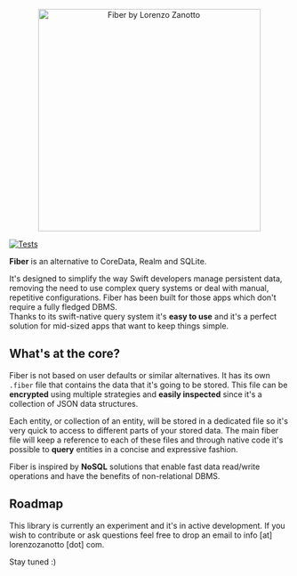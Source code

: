 <p align="center">
  <img src="https://i.imgur.com/Q3CRqid.png" alt="Fiber by Lorenzo Zanotto" height="400" />
</p>

[![Tests](https://github.com/lorenzozanotto/fiber/actions/workflows/tests.yml/badge.svg?branch=main)](https://github.com/lorenzozanotto/fiber/actions/workflows/tests.yml)

**Fiber** is an alternative to CoreData, Realm and SQLite.

It's designed to simplify the way Swift developers manage persistent data, removing the need to use complex query systems or deal with manual, repetitive configurations.
Fiber has been built for those apps which don't require a fully fledged DBMS. <br>
Thanks to its swift-native query system it's **easy to use** and it's a perfect solution for mid-sized apps that want to keep things simple.

## What's at the core?

Fiber is not based on user defaults or similar alternatives. It has its own `.fiber` file that contains the data that it's going to be stored. 
This file can be **encrypted** using multiple strategies and **easily inspected** since it's a collection of JSON data structures.

Each entity, or collection of an entity, will be stored in a dedicated file so it's very quick to access to different parts of your stored data.
The main fiber file will keep a reference to each of these files and through native code it's possible to **query** entities in a concise and expressive fashion.

Fiber is inspired by **NoSQL** solutions that enable fast data read/write operations and have the benefits of non-relational DBMS.

## Roadmap

This library is currently an experiment and it's in active development. If you wish to contribute or ask questions feel free to drop an email to info [at] lorenzozanotto [dot] com.

Stay tuned :)
